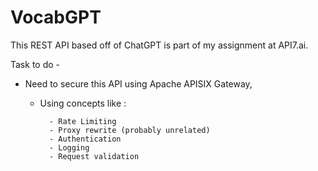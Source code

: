 # VocabGPT

This REST API based off of ChatGPT is part of my assignment at API7.ai.

Task to do - 
- Need to secure this API using Apache APISIX Gateway, 
    - Using concepts like :

            - Rate Limiting
            - Proxy rewrite (probably unrelated)
            - Authentication
            - Logging
            - Request validation